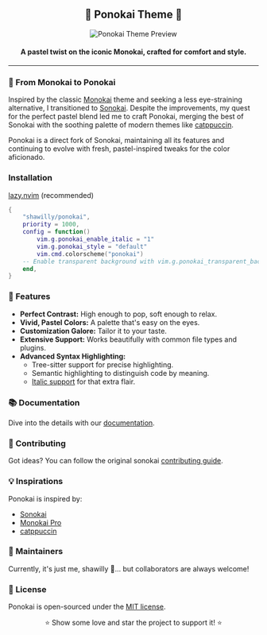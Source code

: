 <h2 align="center">
  🌊 Ponokai Theme 🌊
</h2>

<p align="center">
  <img src="https://github.com/shawilly/ponokai/assets/89072538/311e3738-2a5b-4b24-8ac6-bcca5ceae25b" alt="Ponokai Theme Preview">
</p>

<h4 align="center">A pastel twist on the iconic Monokai, crafted for comfort and style.</h4>

---

### 🎨 From Monokai to Ponokai
Inspired by the classic [Monokai](https://monokai.pro/vscode) theme and seeking a less eye-straining alternative, I transitioned to [Sonokai](https://github.com/sainnhe/sonokai). Despite the improvements, my quest for the perfect pastel blend led me to craft Ponokai, merging the best of Sonokai with the soothing palette of modern themes like [catppuccin](https://github.com/catppuccin/nvim).

Ponokai is a direct fork of Sonokai, maintaining all its features and continuing to evolve with fresh, pastel-inspired tweaks for the color aficionado.

### Installation

[lazy.nvim](https://github.com/folke/lazy.nvim) (recommended)
``` lua
{
	"shawilly/ponokai",
	priority = 1000,
	config = function() 
		vim.g.ponokai_enable_italic = "1"
		vim.g.ponokai_style = "default"
		vim.cmd.colorscheme("ponokai")
    -- Enable transparent background with vim.g.ponokai_transparent_background = "1"
	end,
}
```

### 🌟 Features
- **Perfect Contrast:** High enough to pop, soft enough to relax.
- **Vivid, Pastel Colors:** A palette that's easy on the eyes.
- **Customization Galore:** Tailor it to your taste.
- **Extensive Support:** Works beautifully with common file types and plugins.
- **Advanced Syntax Highlighting:**
  - Tree-sitter support for precise highlighting.
  - Semantic highlighting to distinguish code by meaning.
  - [Italic support](https://aka.sainnhe.dev/fonts) for that extra flair.

### 📚 Documentation
Dive into the details with our [documentation](https://github.com/shawilly/ponokai/blob/master/doc/ponokai.txt).

### 🤝 Contributing
Got ideas? You can follow the original sonokai [contributing guide](https://www.sainnhe.dev/post/contributing-guide/).

### 💡 Inspirations
Ponokai is inspired by:
- [Sonokai](https://github.com/sainnhe/sonokai)
- [Monokai Pro](https://monokai.pro/vscode)
- [catppuccin](https://github.com/catppuccin/nvim)

### 👤 Maintainers
Currently, it's just me, shawilly 🥇... but collaborators are always welcome!

### 📄 License
Ponokai is open-sourced under the [MIT license](./LICENSE).

<p align="center">⭐️ Show some love and star the project to support it! ⭐️</p>
